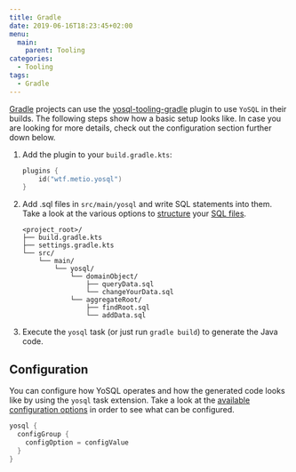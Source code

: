 ```yaml
---
title: Gradle
date: 2019-06-16T18:23:45+02:00
menu:
  main:
    parent: Tooling
categories:
  - Tooling
tags:
  - Gradle
---
```


[Gradle](https://gradle.org/) projects can use the [yosql-tooling-gradle](https://plugins.gradle.org/plugin/wtf.metio.yosql) plugin to use `YoSQL` in their builds. The following steps show how a basic setup looks like. In case you are looking for more details, check out the configuration section further down below.

1. Add the plugin to your `build.gradle.kts`:
    ```kotlin
    plugins {
        id("wtf.metio.yosql")
    }
    ```
2. Add .sql files in `src/main/yosql` and write SQL statements into them. Take a look at the various options to [structure](/sql/structure/) your [SQL files](/sql/sql-files/).
    ```
    <project_root>/
    ├── build.gradle.kts
    ├── settings.gradle.kts
    └── src/
        └── main/
            └── yosql/
                └── domainObject/
                    ├── queryData.sql
                    └── changeYourData.sql
                └── aggregateRoot/
                    ├── findRoot.sql
                    └── addData.sql
    ```
3. Execute the `yosql` task (or just run `gradle build`) to generate the Java code.

## Configuration

You can configure how YoSQL operates and how the generated code looks like by using the `yosql` task extension. Take a look at the [available configuration options](/configuration/) in order to see what can be configured.

```kotlin
yosql {
  configGroup {
    configOption = configValue
  }
}
```
